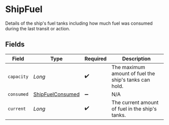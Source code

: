 # ShipFuel

Details of the ship's fuel tanks including how much fuel was consumed during the last transit or action.


## Fields

| Field                                                       | Type                                                        | Required                                                    | Description                                                 |
| ----------------------------------------------------------- | ----------------------------------------------------------- | ----------------------------------------------------------- | ----------------------------------------------------------- |
| `capacity`                                                  | *Long*                                                      | :heavy_check_mark:                                          | The maximum amount of fuel the ship's tanks can hold.       |
| `consumed`                                                  | [ShipFuelConsumed](../../models/shared/ShipFuelConsumed.md) | :heavy_minus_sign:                                          | N/A                                                         |
| `current`                                                   | *Long*                                                      | :heavy_check_mark:                                          | The current amount of fuel in the ship's tanks.             |